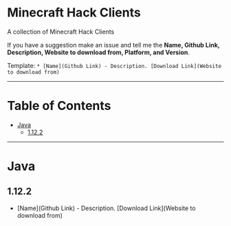 # Minecraft Hack Clients
A collection of Minecraft Hack Clients

If you have a suggestion make an issue and tell me the **Name, Github Link, Description, Website to download from, Platform, and Version**.


Template: `* [Name](Github Link) - Description. [Download Link](Website to download from)`

-------

# Table of Contents

- [Java](#user-content-java)
  - [1.12.2](#user-content-1.12.2)

-------

# Java

## 1.12.2

* [Name](Github Link) - Description. [Download Link](Website to download from)
